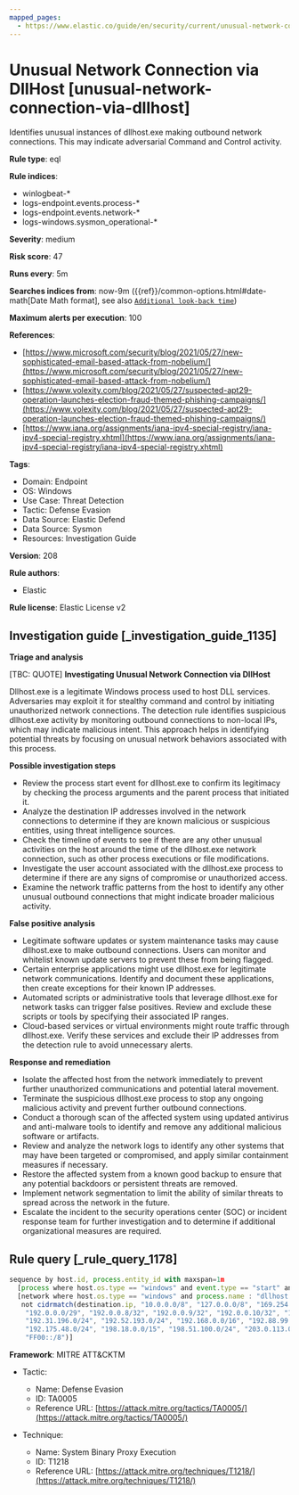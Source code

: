 ```yaml
---
mapped_pages:
  - https://www.elastic.co/guide/en/security/current/unusual-network-connection-via-dllhost.html
---
```


# Unusual Network Connection via DllHost [unusual-network-connection-via-dllhost]

Identifies unusual instances of dllhost.exe making outbound network connections. This may indicate adversarial Command and Control activity.

**Rule type**: eql

**Rule indices**:

* winlogbeat-*
* logs-endpoint.events.process-*
* logs-endpoint.events.network-*
* logs-windows.sysmon_operational-*

**Severity**: medium

**Risk score**: 47

**Runs every**: 5m

**Searches indices from**: now-9m ({{ref}}/common-options.html#date-math[Date Math format], see also [`Additional look-back time`](docs-content://solutions/security/detect-and-alert/create-detection-rule.md#rule-schedule))

**Maximum alerts per execution**: 100

**References**:

* [https://www.microsoft.com/security/blog/2021/05/27/new-sophisticated-email-based-attack-from-nobelium/](https://www.microsoft.com/security/blog/2021/05/27/new-sophisticated-email-based-attack-from-nobelium/)
* [https://www.volexity.com/blog/2021/05/27/suspected-apt29-operation-launches-election-fraud-themed-phishing-campaigns/](https://www.volexity.com/blog/2021/05/27/suspected-apt29-operation-launches-election-fraud-themed-phishing-campaigns/)
* [https://www.iana.org/assignments/iana-ipv4-special-registry/iana-ipv4-special-registry.xhtml](https://www.iana.org/assignments/iana-ipv4-special-registry/iana-ipv4-special-registry.xhtml)

**Tags**:

* Domain: Endpoint
* OS: Windows
* Use Case: Threat Detection
* Tactic: Defense Evasion
* Data Source: Elastic Defend
* Data Source: Sysmon
* Resources: Investigation Guide

**Version**: 208

**Rule authors**:

* Elastic

**Rule license**: Elastic License v2

## Investigation guide [_investigation_guide_1135]

**Triage and analysis**

[TBC: QUOTE]
**Investigating Unusual Network Connection via DllHost**

Dllhost.exe is a legitimate Windows process used to host DLL services. Adversaries may exploit it for stealthy command and control by initiating unauthorized network connections. The detection rule identifies suspicious dllhost.exe activity by monitoring outbound connections to non-local IPs, which may indicate malicious intent. This approach helps in identifying potential threats by focusing on unusual network behaviors associated with this process.

**Possible investigation steps**

* Review the process start event for dllhost.exe to confirm its legitimacy by checking the process arguments and the parent process that initiated it.
* Analyze the destination IP addresses involved in the network connections to determine if they are known malicious or suspicious entities, using threat intelligence sources.
* Check the timeline of events to see if there are any other unusual activities on the host around the time of the dllhost.exe network connection, such as other process executions or file modifications.
* Investigate the user account associated with the dllhost.exe process to determine if there are any signs of compromise or unauthorized access.
* Examine the network traffic patterns from the host to identify any other unusual outbound connections that might indicate broader malicious activity.

**False positive analysis**

* Legitimate software updates or system maintenance tasks may cause dllhost.exe to make outbound connections. Users can monitor and whitelist known update servers to prevent these from being flagged.
* Certain enterprise applications might use dllhost.exe for legitimate network communications. Identify and document these applications, then create exceptions for their known IP addresses.
* Automated scripts or administrative tools that leverage dllhost.exe for network tasks can trigger false positives. Review and exclude these scripts or tools by specifying their associated IP ranges.
* Cloud-based services or virtual environments might route traffic through dllhost.exe. Verify these services and exclude their IP addresses from the detection rule to avoid unnecessary alerts.

**Response and remediation**

* Isolate the affected host from the network immediately to prevent further unauthorized communications and potential lateral movement.
* Terminate the suspicious dllhost.exe process to stop any ongoing malicious activity and prevent further outbound connections.
* Conduct a thorough scan of the affected system using updated antivirus and anti-malware tools to identify and remove any additional malicious software or artifacts.
* Review and analyze the network logs to identify any other systems that may have been targeted or compromised, and apply similar containment measures if necessary.
* Restore the affected system from a known good backup to ensure that any potential backdoors or persistent threats are removed.
* Implement network segmentation to limit the ability of similar threats to spread across the network in the future.
* Escalate the incident to the security operations center (SOC) or incident response team for further investigation and to determine if additional organizational measures are required.


## Rule query [_rule_query_1178]

```js
sequence by host.id, process.entity_id with maxspan=1m
  [process where host.os.type == "windows" and event.type == "start" and process.name : "dllhost.exe" and process.args_count == 1]
  [network where host.os.type == "windows" and process.name : "dllhost.exe" and
   not cidrmatch(destination.ip, "10.0.0.0/8", "127.0.0.0/8", "169.254.0.0/16", "172.16.0.0/12", "192.0.0.0/24",
    "192.0.0.0/29", "192.0.0.8/32", "192.0.0.9/32", "192.0.0.10/32", "192.0.0.170/32", "192.0.0.171/32", "192.0.2.0/24",
    "192.31.196.0/24", "192.52.193.0/24", "192.168.0.0/16", "192.88.99.0/24", "224.0.0.0/4", "100.64.0.0/10",
    "192.175.48.0/24", "198.18.0.0/15", "198.51.100.0/24", "203.0.113.0/24", "240.0.0.0/4", "::1", "FE80::/10",
    "FF00::/8")]
```

**Framework**: MITRE ATT&CKTM

* Tactic:

    * Name: Defense Evasion
    * ID: TA0005
    * Reference URL: [https://attack.mitre.org/tactics/TA0005/](https://attack.mitre.org/tactics/TA0005/)

* Technique:

    * Name: System Binary Proxy Execution
    * ID: T1218
    * Reference URL: [https://attack.mitre.org/techniques/T1218/](https://attack.mitre.org/techniques/T1218/)



